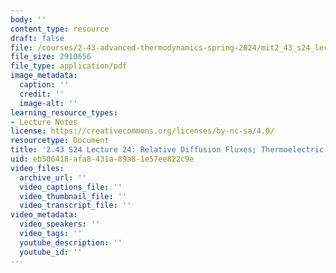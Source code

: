 ```yaml
---
body: ''
content_type: resource
draft: false
file: /courses/2-43-advanced-thermodynamics-spring-2024/mit2_43_s24_lec24.pdf
file_size: 2910656
file_type: application/pdf
image_metadata:
  caption: ''
  credit: ''
  image-alt: ''
learning_resource_types:
- Lecture Notes
license: https://creativecommons.org/licenses/by-nc-sa/4.0/
resourcetype: Document
title: '2.43 S24 Lecture 24: Relative Diffusion Fluxes; Thermoelectric Effects'
uid: eb506418-afa8-431a-89a8-1e57ee822c9e
video_files:
  archive_url: ''
  video_captions_file: ''
  video_thumbnail_file: ''
  video_transcript_file: ''
video_metadata:
  video_speakers: ''
  video_tags: ''
  youtube_description: ''
  youtube_id: ''
---
```

